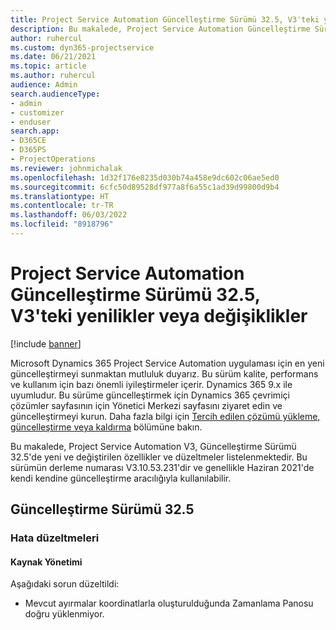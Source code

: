 ```yaml
---
title: Project Service Automation Güncelleştirme Sürümü 32.5, V3'teki yenilikler veya değişiklikler
description: Bu makalede, Project Service Automation Güncelleştirme Sürümü 32.5, V3'de bulunan özellikler ve düzeltmeler listelenmektedir.
author: ruhercul
ms.custom: dyn365-projectservice
ms.date: 06/21/2021
ms.topic: article
ms.author: ruhercul
audience: Admin
search.audienceType:
- admin
- customizer
- enduser
search.app:
- D365CE
- D365PS
- ProjectOperations
ms.reviewer: johnmichalak
ms.openlocfilehash: 1d32f176e8235d030b74a458e9dc602c06ae5ed0
ms.sourcegitcommit: 6cfc50d89528df977a8f6a55c1ad39d99800d9b4
ms.translationtype: HT
ms.contentlocale: tr-TR
ms.lasthandoff: 06/03/2022
ms.locfileid: "8918796"
---
```

# <a name="whats-new-or-changed-in-project-service-automation-update-release-325-v3"></a>Project Service Automation Güncelleştirme Sürümü 32.5, V3'teki yenilikler veya değişiklikler

[!include [banner](../includes/psa-now-project-operations.md)]

Microsoft Dynamics 365 Project Service Automation uygulaması için en yeni güncelleştirmeyi sunmaktan mutluluk duyarız. Bu sürüm kalite, performans ve kullanım için bazı önemli iyileştirmeler içerir. Dynamics 365 9.x ile uyumludur. Bu sürüme güncelleştirmek için Dynamics 365 çevrimiçi çözümler sayfasının için Yönetici Merkezi sayfasını ziyaret edin ve güncelleştirmeyi kurun. Daha fazla bilgi için [Tercih edilen çözümü yükleme, güncelleştirme veya kaldırma](/power-platform/admin/install-remove-preferred-solution) bölümüne bakın.

Bu makalede, Project Service Automation V3, Güncelleştirme Sürümü 32.5'de yeni ve değiştirilen özellikler ve düzeltmeler listelenmektedir. Bu sürümün derleme numarası V3.10.53.231'dir ve genellikle Haziran 2021'de kendi kendine güncelleştirme aracılığıyla kullanılabilir.

## <a name="update-release-325"></a>Güncelleştirme Sürümü 32.5

### <a name="bug-fixes"></a>Hata düzeltmeleri

#### <a name="resource-management"></a>Kaynak Yönetimi

Aşağıdaki sorun düzeltildi:

- Mevcut ayırmalar koordinatlarla oluşturulduğunda Zamanlama Panosu doğru yüklenmiyor.

